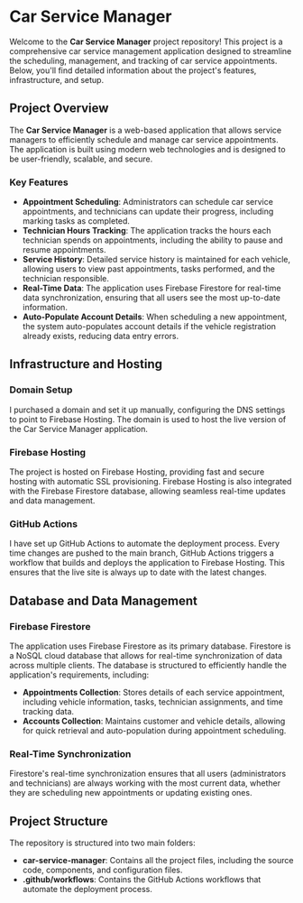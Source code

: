 # Car Service Manager

Welcome to the **Car Service Manager** project repository! This project is a comprehensive car service management application designed to streamline the scheduling, management, and tracking of car service appointments. Below, you'll find detailed information about the project's features, infrastructure, and setup.

## Project Overview

The **Car Service Manager** is a web-based application that allows service managers to efficiently schedule and manage car service appointments. The application is built using modern web technologies and is designed to be user-friendly, scalable, and secure.

### Key Features

- **Appointment Scheduling**: Administrators can schedule car service appointments, and technicians can update their progress, including marking tasks as completed.
- **Technician Hours Tracking**: The application tracks the hours each technician spends on appointments, including the ability to pause and resume appointments.
- **Service History**: Detailed service history is maintained for each vehicle, allowing users to view past appointments, tasks performed, and the technician responsible.
- **Real-Time Data**: The application uses Firebase Firestore for real-time data synchronization, ensuring that all users see the most up-to-date information.
- **Auto-Populate Account Details**: When scheduling a new appointment, the system auto-populates account details if the vehicle registration already exists, reducing data entry errors.

## Infrastructure and Hosting

### Domain Setup

I purchased a domain and set it up manually, configuring the DNS settings to point to Firebase Hosting. The domain is used to host the live version of the Car Service Manager application.

### Firebase Hosting

The project is hosted on Firebase Hosting, providing fast and secure hosting with automatic SSL provisioning. Firebase Hosting is also integrated with the Firebase Firestore database, allowing seamless real-time updates and data management.

### GitHub Actions

I have set up GitHub Actions to automate the deployment process. Every time changes are pushed to the main branch, GitHub Actions triggers a workflow that builds and deploys the application to Firebase Hosting. This ensures that the live site is always up to date with the latest changes.

## Database and Data Management

### Firebase Firestore

The application uses Firebase Firestore as its primary database. Firestore is a NoSQL cloud database that allows for real-time synchronization of data across multiple clients. The database is structured to efficiently handle the application's requirements, including:

- **Appointments Collection**: Stores details of each service appointment, including vehicle information, tasks, technician assignments, and time tracking data.
- **Accounts Collection**: Maintains customer and vehicle details, allowing for quick retrieval and auto-population during appointment scheduling.

### Real-Time Synchronization

Firestore's real-time synchronization ensures that all users (administrators and technicians) are always working with the most current data, whether they are scheduling new appointments or updating existing ones.

## Project Structure

The repository is structured into two main folders:

- **car-service-manager**: Contains all the project files, including the source code, components, and configuration files.
- **.github/workflows**: Contains the GitHub Actions workflows that automate the deployment process.